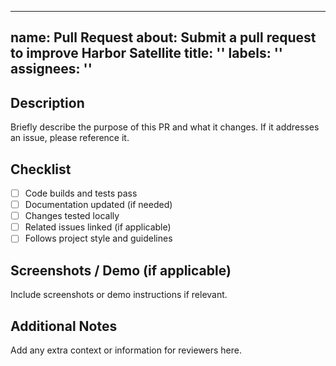 

---
name: Pull Request
about: Submit a pull request to improve Harbor Satellite
title: ''
labels: ''
assignees: ''
---

## Description

Briefly describe the purpose of this PR and what it changes. If it addresses an issue, please reference it.

## Checklist

- [ ] Code builds and tests pass
- [ ] Documentation updated (if needed)
- [ ] Changes tested locally
- [ ] Related issues linked (if applicable)
- [ ] Follows project style and guidelines

## Screenshots / Demo (if applicable)

Include screenshots or demo instructions if relevant.

## Additional Notes

Add any extra context or information for reviewers here.
